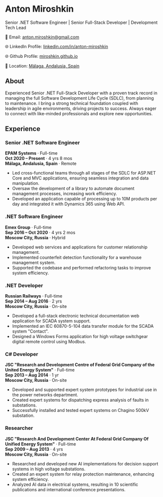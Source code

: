 # Anton Miroshkin
Senior .NET Software Engineer | Senior Full-Stack Developer | Development Tech Lead

📧 Email: anton.miroshkin@gmail.com

🌐 LinkedIn Profile: [linkedin.com/in/anton-miroshkin](https://linkedin.com/in/anton-miroshkin)

🌐 Github Profile: [miroshkin.github.io](https://miroshkin.github.io/)

📍 Location: [Málaga, Andalusia, Spain](https://maps.app.goo.gl/MFTqi6tQheXa8xZL7)



## About

Experienced Senior .NET Full-Stack Developer with a proven track record in managing the full Software Development Life Cycle (SDLC), from planning to maintenance. I bring a strong technical foundation coupled with leadership in agile environments, driving projects to success. Always eager to connect with like-minded professionals and explore new opportunities.

## Experience

### Senior .NET Software Engineer  

**EPAM Systems** · Full-time  
**Oct 2020 – Present** · 4 yrs 8 mos  
**Málaga, Andalusia, Spain** · Remote  

- Led cross-functional teams through all stages of the SDLC for ASP.NET Core and MVC applications, ensuring seamless integration and data manipulation.  
- Oversaw the development of a library to automate document management processes, increasing work efficiency.  
- Developed an application capable of processing up to 10M products per day and integrated it with Dynamics 365 using Web API.

### .NET Software Engineer  

**Emex Group** · Full-time  
**Sep 2016 – Oct 2020** · 4 yrs 2 mos  
**Moscow City, Russia** · Hybrid  

- Developed web services and applications for customer relationship management.  
- Implemented counterfeit detection functionality for a warehouse management system.  
- Supported the codebase and performed refactoring tasks to improve system efficiency.

### .NET Developer  

**Russian Railways** · Full-time  
**Sep 2014 – Aug 2016** · 2 yrs  
**Moscow City, Russia** · On-site  

- Developed a full-stack electronic technical documentation web application for SCADA system support.  
- Implemented an IEC 60870-5-104 data transfer module for the SCADA system "Contact".  
- Designed a Windows Forms application for high voltage switchgear digital remote control using Modbus.

### C# Developer  

**JSC "Research and Development Centre of Federal Grid Company of the United Energy System"** · Full-time  
**Sep 2013 – Aug 2014** · 1 yr  
**Moscow City, Russia** · On-site  

- Developed and supported expert system prototypes for industrial use in the power networks department.  
- Created expert systems for dispatching express analysis of faults in substations.  
- Successfully installed and tested expert systems on Chagino 500kV substation.

### Researcher  

**JSC "Research And Development Center At Federal Grid Company Of Unified Energy System"** · Full-time  
**Sep 2009 – Aug 2013** · 4 yrs  
**Moscow City, Russia** · On-site  

- Researched and developed new AI implementations for decision support systems in high voltage substations.  
- Created an expert system for relay protection maintenance, enhancing system efficiency.  
- Analyzed AI data in electrical systems, resulting in 10 scientific publications and international conference presentations.
